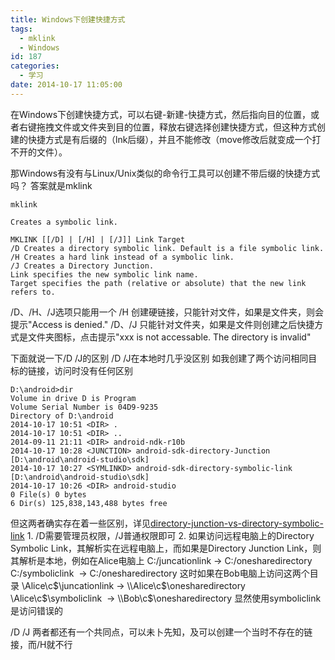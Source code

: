 ```yaml
---
title: Windows下创建快捷方式
tags:
  - mklink
  - Windows
id: 187
categories:
  - 学习
date: 2014-10-17 11:05:00
---
```


在Windows下创建快捷方式，可以右键-新建-快捷方式，然后指向目的位置，或者右键拖拽文件或文件夹到目的位置，释放右键选择创建快捷方式，但这种方式创建的快捷方式是有后缀的（lnk后缀），并且不能修改（move修改后就变成一个打不开的文件）。

<!--more-->

那Windows有没有与Linux/Unix类似的命令行工具可以创建不带后缀的快捷方式吗？
答案就是mklink

```shell
mklink

Creates a symbolic link.

MKLINK [[/D] | [/H] | [/J]] Link Target
/D Creates a directory symbolic link. Default is a file symbolic link.
/H Creates a hard link instead of a symbolic link.
/J Creates a Directory Junction.
Link specifies the new symbolic link name.
Target specifies the path (relative or absolute) that the new link refers to.
```

/D、/H、/J选项只能用一个
/H 创建硬链接，只能针对文件，如果是文件夹，则会提示"Access is denied."
/D、/J 只能针对文件夹，如果是文件则创建之后快捷方式是文件夹图标，点击提示"xxx is not accessable. The directory is invalid"

下面就说一下/D /J的区别
/D /J在本地时几乎没区别
如我创建了两个访问相同目标的链接，访问时没有任何区别

```shell
D:\android>dir
Volume in drive D is Program
Volume Serial Number is 04D9-9235
Directory of D:\android
2014-10-17 10:51 <DIR> .
2014-10-17 10:51 <DIR> ..
2014-09-11 21:11 <DIR> android-ndk-r10b
2014-10-17 10:28 <JUNCTION> android-sdk-directory-Junction [D:\android\android-studio\sdk]
2014-10-17 10:27 <SYMLINKD> android-sdk-directory-symbolic-link [D:\android\android-studio\sdk]
2014-10-17 10:26 <DIR> android-studio
0 File(s) 0 bytes
6 Dir(s) 125,838,143,488 bytes free
```

但这两者确实存在着一些区别，详见[directory-junction-vs-directory-symbolic-link](http://superuser.com/questions/343074/directory-junction-vs-directory-symbolic-link)
1\. /D需要管理员权限，/J普通权限即可
2\. 如果访问远程电脑上的Directory Symbolic Link，其解析实在远程电脑上，而如果是Directory Junction Link，则其解析是本地，例如在Alice电脑上
C:/juncationlink -> C:/onesharedirectory
C:/symboliclink  -> C:/onesharedirectory
这时如果在Bob电脑上访问这两个目录
\\Alice\c$\juncationlink -> \\Alice\c$\onesharedirectory
\\Alice\c$\symboliclink  -> \\Bob\c$\onesharedirectory
显然使用symboliclink是访问错误的

/D /J 两者都还有一个共同点，可以未卜先知，及可以创建一个当时不存在的链接，而/H就不行
